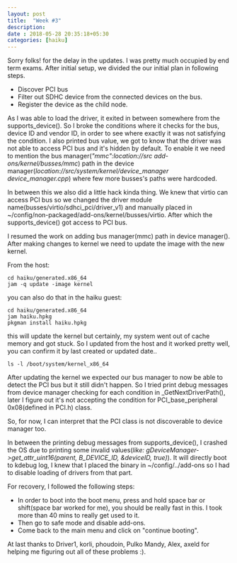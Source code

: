 ```yaml
---
layout: post
title:  "Week #3"
description:
date : 2018-05-28 20:35:18+05:30
categories: [haiku]
---
```

Sorry folks! for the delay in the updates. I was pretty much occupied by end term exams. After initial setup, we divided the our initial plan in following steps.

* Discover PCI bus
* Filter out SDHC device from the connected devices on the bus.
* Register the device as the child node.

As I was able to load the driver, it exited in between somewhere from the supports_device(). So I broke the conditions where it checks for the bus, device ID and vendor ID, in order to see where exactly it was not satisfying the condition. I also printed bus value, we got to know that the driver was not able to access PCI bus and it's hidden by default. To enable it we need to mention the bus manager(*"mmc":location://src add-ons/kernel/busses/mmc*) path in the device manager(*location://src/system/kernel/device_manager device_manager.cpp*) where few more busses's paths were hardcoded.

In between this we also did a little hack kinda thing. We knew that virtio can access PCI bus so we changed the driver module name(busses/virtio/sdhci_pci/driver_v1) and manually placed in ~/config/non-packaged/add-ons/kernel/busses/virtio. After which the supports_device() got access to PCI bus. 

I resumed the work on adding bus manager(mmc) path in device manager(). After making changes to kernel we need to update the image with the new kernel.

From the host:

    cd haiku/generated.x86_64
    jam -q update -image kernel
you can also do that in the haiku guest:

    cd haiku/generated.x86_64
    jam haiku.hpkg
    pkgman install haiku.hpkg

this will update the kernel but certainly, my system went out of cache memory and got stuck. So I updated from the host and it worked pretty well, you can confirm it by last created or updated date..

    ls -l /boot/system/kernel_x86_64

After updating the kernel we expected our bus manager to now be able to detect the PCI bus but it still didn't happen. So I tried print debug messages from device manager checking for each condition in _GetNextDriverPath(), later I figure out it's not accepting the condition for PCI_base_peripheral 0x08(defined in PCI.h) class. 

So, for now, I can interpret that the PCI class is not discoverable to device manager too.

In between the printing debug messages from supports_device(), I crashed the OS due to printing some invalid values(*like: gDeviceManager->get_attr_uint16(parent, B_DEVICE_ID, &deviceID, true)*). It will directly boot to kdebug log, I knew that I placed the binary in ~/config/../add-ons so I had to disable loading of drivers from that part.

For recovery, I followed the following steps:

* In order to boot into the boot menu, press and hold space bar or shift(space bar worked for me), you should be really fast in this. I took more than 40 mins to really get used to it. 
* Then go to safe mode and disable add-ons.
* Come back to the main menu and click on "continue booting".

At last thanks to Driver1, korli, phoudoin, Pulko Mandy, Alex, axeld for helping me figuring out all of these problems :).
